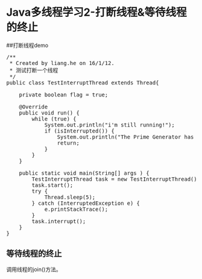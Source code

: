 # Java多线程学习2-打断线程&等待线程的终止
##打断线程demo
<pre>
/**
 * Created by liang.he on 16/1/12.
 * 测试打断一个线程
 */
public class TestInterruptThread extends Thread{

	private boolean flag = true;

	@Override
	public void run() {
		while (true) {
			System.out.println("i'm still running!");
			if (isInterrupted()) {
				System.out.println("The Prime Generator has been Interrupted");
				return;
			}
		}
	}

	public static void main(String[] args ) {
		TestInterruptThread task = new TestInterruptThread();
		task.start();
		try {
			Thread.sleep(5);
		} catch (InterruptedException e) {
			e.printStackTrace();
		}
		task.interrupt();
	}
}
</pre>

## 等待线程的终止

调用线程的join()方法。